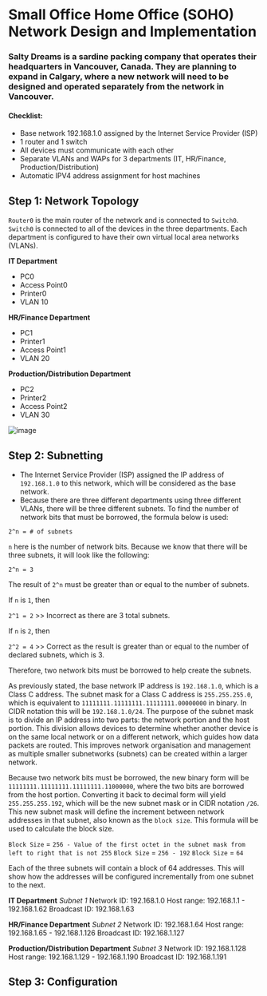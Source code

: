 # Small Office Home Office (SOHO) Network Design and Implementation


### Salty Dreams is a sardine packing company that operates their headquarters in Vancouver, Canada. They are planning to expand in Calgary, where a new network will need to be designed and operated separately from the network in Vancouver.

#### Checklist:
- Base network 192.168.1.0 assigned by the Internet Service Provider (ISP)
- 1 router and 1 switch
- All devices must communicate with each other
- Separate VLANs and WAPs for 3 departments (IT, HR/Finance, Production/Distribution)
- Automatic IPV4 address assignment for host machines



## Step 1: Network Topology

`Router0` is the main router of the network and is connected to `Switch0`. `Switch0` is connected to all of the devices in the three departments. Each department is configured to have their own virtual local area networks (VLANs).

**IT Department**
- PC0
- Access Point0
- Printer0
- VLAN 10

**HR/Finance Department**
- PC1
- Printer1
- Access Point1
- VLAN 20

**Production/Distribution Department**
- PC2
- Printer2
- Access Point2
- VLAN 30

![image](https://github.com/user-attachments/assets/09025ee5-a367-4638-8f57-2ae751b3b8be)


## Step 2: Subnetting

- The Internet Service Provider (ISP) assigned the IP address of `192.168.1.0` to this network, which will be considered as the base network.
- Because there are three different departments using three different VLANs, there will be three different subnets. To find the number of network bits that must be borrowed, the formula below is used:

`2^n = # of subnets`

`n` here is the number of network bits. Because we know that there will be three subnets, it will look like the following:

`2^n = 3`

The result of `2^n` must be greater than or equal to the number of subnets. 

If `n` is `1`, then

`2^1 = 2` >> Incorrect as there are 3 total subnets.

If `n` is `2`, then

`2^2 = 4` >> Correct as the result is greater than or equal to the number of declared subnets, which is 3. 

Therefore, two network bits must be borrowed to help create the subnets.

As previously stated, the base network IP address is `192.168.1.0`, which is a Class C address. The subnet mask for a Class C address is `255.255.255.0`, which is equivalent to `11111111.11111111.11111111.00000000` in binary. In CIDR notation this will be `192.168.1.0/24`. The purpose of the subnet mask is to divide an IP address into two parts: the network portion and the host portion. This division allows devices to determine whether another device is on the same local network or on a different network, which guides how data packets are routed. This improves network organisation and management as multiple smaller subnetworks (subnets) can be created within a larger network.

Because two network bits must be borrowed, the new binary form will be `11111111.11111111.11111111.11000000`, where the two bits are borrowed from the host portion. Converting it back to decimal form will yield `255.255.255.192`, which will be the new subnet mask or in CIDR notation `/26`. This new subnet mask will define the increment between network addresses in that subnet, also known as the `block size`. This formula will be used to calculate the block size.

`Block Size` = `256 - Value of the first octet in the subnet mask from left to right that is not 255`
`Block Size` = `256 - 192`
`Block Size` = `64`

Each of the three subnets will contain a block of 64 addresses. This will show how the addresses will be configured incrementally from one subnet to the next.

**IT Department**
*Subnet 1*
Network ID: 192.168.1.0
Host range: 192.168.1.1 - 192.168.1.62
Broadcast ID: 192.168.1.63

**HR/Finance Department**
*Subnet 2*
Network ID: 192.168.1.64
Host range: 192.168.1.65 - 192.168.1.126
Broadcast ID: 192.168.1.127

**Production/Distribution Department**
*Subnet 3*
Network ID: 192.168.1.128
Host range: 192.168.1.129 - 192.168.1.190
Broadcast ID: 192.168.1.191

## Step 3: Configuration







